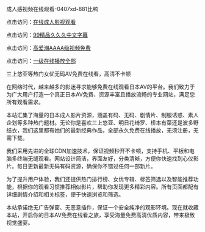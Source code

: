 成人感视频在线观看-0407xd-881比鸭


点击访问：<a href="https://tfda.pages.dev/">在线成人影视观看</a>

点击访问：<a href="https://cfad.pages.dev/">99精品久久久中文字幕</a>

点击访问：<a href="https://bsdf-5f5.pages.dev/">高爱潮AAAA级视频免费</a>

点击访问：<a href="https://gsd-agv.pages.dev/">一级在线播放全部</a>


三上悠亚等热门女优无码AV免费在线看，高清不卡顿

在网络时代，越来越多的影迷寻求能够免费在线观看日本AV的平台。我们致力于为广大用户打造一个真正日本AV免费、资源丰富且播放流畅的专业网站，满足您所有观看需求。

本站汇集了海量的日本成人影片资源，涵盖有码、无码、剧情片、制服诱惑、素人企划等多种热门题材。无论你是喜欢三上悠亚、明日花绮罗、桥本有菜还是波多野结衣，我们这里都有她们的最新经典作品，全部永久免费在线播放，无须注册，无需下载。

我们采用先进的全球CDN加速技术，保证视频秒开不卡顿，支持手机、平板和电脑多终端无缝观看。网站设计简洁，界面友好，分类清晰，方便你快速找到心仪影片。每日更新最新无码有码资源，确保你不错过任何一部新片。

为了提升用户体验，我们还提供热门排行榜、女优专辑、标签筛选以及智能推荐功能，根据你的观看习惯推荐相似影片，帮助你发现更多精彩内容。所有页面都配有详细剧情介绍和相关标签，便于快速浏览和筛选。

本站承诺绝无广告弹窗、无恶意插件，保证一个安全纯净的观影环境。现在就收藏本站，开启你的日本AV免费在线看之旅，享受海量免费高清优质内容，带来极致视觉盛宴。

<span style="display:none;">[Canonical link](https://github.com/xued2604/40321 ）</span>

